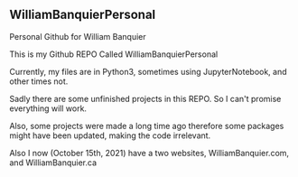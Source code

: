 ## WilliamBanquierPersonal

Personal Github for William Banquier

This is my Github REPO Called WilliamBanquierPersonal

Currently, my files are in Python3, sometimes using JupyterNotebook, and other times not. 

Sadly there are some unfinished projects in this REPO. So I can't promise everything will work. 

Also, some projects were made a long time ago therefore some packages might have been updated, making the code irrelevant. 

Also I now (October 15th, 2021) have a two websites, WilliamBanquier.com, and WilliamBanquier.ca